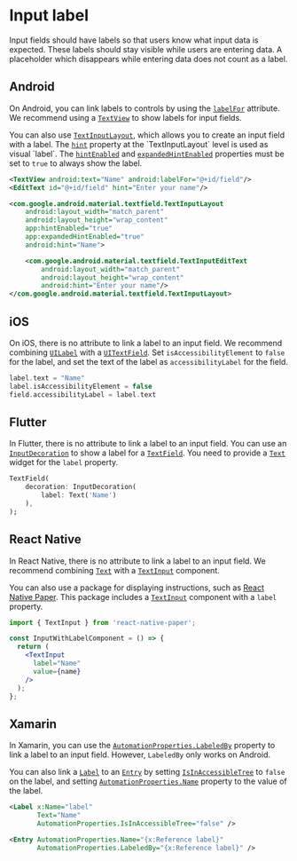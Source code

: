 # Input label

Input fields should have labels so that users know what input data is expected. These labels should stay visible while users are entering data. A placeholder which disappears while entering data does not count as a label.

## Android

On Android, you can link labels to controls by using the [`labelFor`](https://developer.android.com/reference/android/view/View#setLabelFor(int)) attribute. We recommend using a [`TextView`](https://developer.android.com/reference/android/widget/TextView) to show labels for input fields.

You can also use [`TextInputLayout`](https://developer.android.com/reference/com/google/android/material/textfield/TextInputLayout), which allows you to create an input field with a label. The [`hint`](https://developer.android.com/reference/com/google/android/material/textfield/TextInputLayout#setHint(java.lang.CharSequence)) property at the `TextInputLayout` level is used as visual `label`. The [`hintEnabled`](https://developer.android.com/reference/com/google/android/material/textfield/TextInputLayout#setHintEnabled(boolean)) and [`expandedHintEnabled`](https://developer.android.com/reference/com/google/android/material/textfield/TextInputLayout#setExpandedHintEnabled(boolean)) properties must be set to `true` to always show the label.

```xml
<TextView android:text="Name" android:labelFor="@+id/field"/>
<EditText id="@+id/field" hint="Enter your name"/>

<com.google.android.material.textfield.TextInputLayout
    android:layout_width="match_parent"
    android:layout_height="wrap_content"
    app:hintEnabled="true"
    app:expandedHintEnabled="true"
    android:hint="Name">

    <com.google.android.material.textfield.TextInputEditText
        android:layout_width="match_parent"
        android:layout_height="wrap_content"
        android:hint="Enter your name"/>
</com.google.android.material.textfield.TextInputLayout>
```

## iOS

On iOS, there is no attribute to link a label to an input field. We recommend combining [`UILabel`](https://developer.apple.com/documentation/uikit/uilabel) with a [`UITextField`](https://developer.apple.com/documentation/uikit/uitextfield). Set `isAccessibilityElement` to `false` for the label, and set the text of the label as `accessibilityLabel` for the field.

```swift
label.text = "Name"
label.isAccessibilityElement = false
field.accessibilityLabel = label.text
```

## Flutter

In Flutter, there is no attribute to link a label to an input field. You can use an [`InputDecoration`](https://api.flutter.dev/flutter/material/InputDecoration-class.html) to show a label for a [`TextField`](https://api.flutter.dev/flutter/material/TextField-class.html). You need to provide a [`Text`](https://docs.flutter.dev/development/ui/widgets/text) widget for the `label` property.

```dart
TextField(
    decoration: InputDecoration(
        label: Text('Name')
    ),
);
```

## React Native

In React Native, there is no attribute to link a label to an input field. We recommend combining [`Text`](https://reactnative.dev/docs/text) with a [`TextInput`](https://reactnative.dev/docs/textinput) component.

You can also use a package for displaying instructions, such as [React Native Paper](https://callstack.github.io/react-native-paper/index.html). This package includes a [`TextInput`](https://callstack.github.io/react-native-paper/text-input.html) component with a `label` property.

```jsx
import { TextInput } from 'react-native-paper';

const InputWithLabelComponent = () => {
  return (
    <TextInput
      label="Name"
      value={name}
    />
  );
};
```

## Xamarin

In Xamarin, you can use the [`AutomationProperties.LabeledBy`](https://learn.microsoft.com/en-us/xamarin/xamarin-forms/app-fundamentals/accessibility/automation-properties#automationpropertieslabeledby) property to link a label to an input field. However, `LabeledBy` only works on Android.

You can also link a [`Label`](https://learn.microsoft.com/en-us/xamarin/xamarin-forms/user-interface/text/label) to an [`Entry`](https://learn.microsoft.com/en-us/xamarin/xamarin-forms/user-interface/text/entry) by setting [`IsInAccessibleTree`](https://docs.microsoft.com/en-us/xamarin/xamarin-forms/app-fundamentals/accessibility/automation-properties#automationpropertiesisinaccessibletree) to `false` on the label, and setting [`AutomationProperties.Name`](https://docs.microsoft.com/en-us/xamarin/xamarin-forms/app-fundamentals/accessibility/automation-properties#automationpropertiesname) property to the value of the label.

```xml
<Label x:Name="label" 
       Text="Name" 
       AutomationProperties.IsInAccessibleTree="false" />

<Entry AutomationProperties.Name="{x:Reference label}"
       AutomationProperties.LabeledBy="{x:Reference label}" />
```
